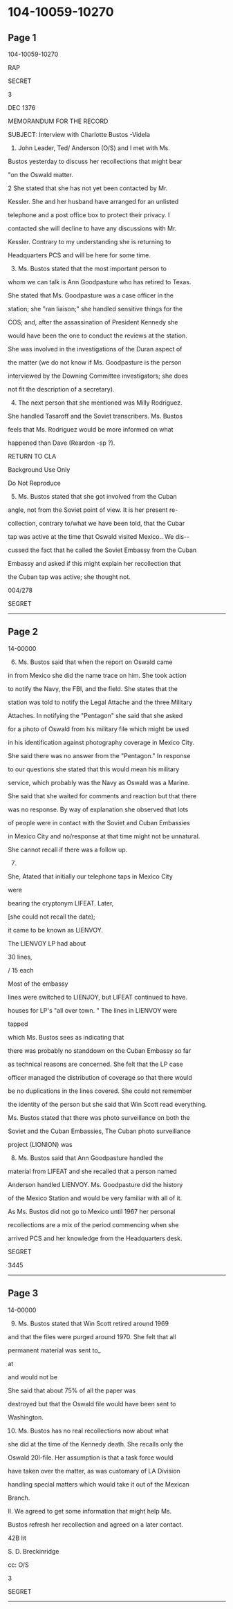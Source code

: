 # 104-10059-10270

## Page 1

104-10059-10270

RAP

SECRET

3

DEC 1376

MEMORANDUM FOR THE RECORD

SUBJECT: Interview with Charlotte Bustos -Videla

1. John Leader, Ted/ Anderson (O/S) and I met with Ms.

Bustos yesterday to discuss her recollections that might bear

"on the Oswald matter.

2 She stated that she has not yet been contacted by Mr.

Kessler. She and her husband have arranged for an unlisted

telephone and a post office box to protect their privacy. I

contacted she will decline to have any discussions with Mr.

Kessler. Contrary to my understanding she is returning to

Headquarters PCS and will be here for some time.

3. Ms. Bustos stated that the most important person to

whom we can talk is Ann Goodpasture who has retired to Texas.

She stated that Ms. Goodpasture was a case officer in the

station; she "ran liaison;" she handled sensitive things for the

COS; and, after the assassination of President Kennedy she

would have been the one to conduct the reviews at the station.

She was involved in the investigations of the Duran aspect of

the matter (we do not know if Ms. Goodpasture is the person

interviewed by the Downing Committee investigators; she does

not fit the description of a secretary).

4. The next person that she mentioned was Milly Rodriguez.

She handled Tasaroff and the Soviet transcribers. Ms. Bustos

feels that Ms. Rodriguez would be more informed on what

happened than Dave (Reardon -sp ?).

RETURN TO CLA

Background Use Only

Do Not Reproduce

5. Ms. Bustos stated that she got involved from the Cuban

angle, not from the Soviet point of view. It is her present re-

collection, contrary to/what we have been told, that the Cubar

tap was active at the time that Oswald visited Mexico.. We dis--

cussed the fact that he called the Soviet Embassy from the Cuban

Embassy and asked if this might explain her recollection that

the Cuban tap was active; she thought not.

004/278

SEGRET

---

## Page 2

14-00000

6. Ms. Bustos said that when the report on Oswald came

in from Mexico she did the name trace on him. She took action

to notify the Navy, the FBI, and the field. She states that the

station was told to notify the Legal Attache and the three Military

Attaches. In notifying the "Pentagon" she said that she asked

for a photo of Oswald from his military file which might be used

in his identification against photography coverage in Mexico City.

She said there was no answer from the "Pentagon." In response

to our questions she stated that this would mean his military

service, which probably was the Navy as Oswald was a Marine.

She said that she waited for comments and reaction but that there

was no response. By way of explanation she observed that lots

of people were in contact with the Soviet and Cuban Embassies

in Mexico City and no/response at that time might not be unnatural.

She cannot recall if there was a follow up.

7.

She, Atated that initially our telephone taps in Mexico City

were

bearing the cryptonym LIFEAT. Later,

[she could not recall the date);

it came to be known as LIENVOY.

The LIENVOY LP had about

30 lines,

/ 15 each

Most of the embassy

lines were switched to LIENJOY, but LIFEAT continued to have.

houses for LP's "all over town. " The lines in LIENVOY were

tapped

which Ms. Bustos sees as indicating that

there was probably no standdown on the Cuban Embassy so far

as technical reasons are concerned. She felt that the LP case

officer managed the distribution of coverage so that there would

be no duplications in the lines covered. She could not remember

the identity of the person but she said that Win Scott read everything.

Ms. Bustos stated that there was photo surveillance on both the

Soviet and the Cuban Embassies, The Cuban photo surveillance

project (LIONION) was

8. Ms. Bustos said that Ann Goodpasture handled the

material from LIFEAT and she recalled that a person named

Anderson handled LIENVOY. Ms. Goodpasture did the history

of the Mexico Station and would be very familiar with all of it.

As Ms. Bustos did not go to Mexico until 1967 her personal

recollections are a mix of the period commencing when she

arrived PCS and her knowledge from the Headquarters desk.

SEGRET

3445

---

## Page 3

14-00000

9. Ms. Bustos stated that Win Scott retired around 1969

and that the files were purged around 1970. She felt that all

permanent material was sent to_

at

and would not be

She said that about 75% of all the paper was

destroyed but that the Oswald file would have been sent to

Washington.

10. Ms. Bustos has no real recollections now about what

she did at the time of the Kennedy death. She recalls only the

Oswald 20l-file. Her assumption is that a task force would

have taken over the matter, as was customary of LA Division

handling special matters which would take it out of the Mexican

Branch.

Il. We agreed to get some information that might help Ms.

Bustos refresh her recollection and agreed on a later contact.

42B lit

S. D. Breckinridge

cc: O/S

3

SEGRET

---

